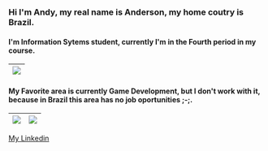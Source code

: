 
### Hi I'm Andy, my real name is Anderson, my home coutry is Brazil.
#### I'm Information Sytems student, currently I'm in the Fourth period in my course.
![](https://media3.giphy.com/media/qgQUggAC3Pfv687qPC/giphy.gif?cid=ecf05e47vp9k8hkt47rdaxana1cu2dg9pzfobc7qcfzln14b&rid=giphy.gif&ct=g)|
|:--------:|

#### My Favorite area is currently Game Development, but I don't work with it, because in Brazil this area has no job oportunities ;-;. 

![](https://github-readme-stats.vercel.app/api?username=Andy-kun&theme=midnight-purple ) | ![](https://github-readme-stats.vercel.app/api/top-langs?username=Andy-kunn&theme=midnight-purple&layout=compact&langs_count=10&hide=shell,c%2B%2B")
-------|-------


[My Linkedin](https://www.linkedin.com/in/anderson-gon%C3%A7alves-alves-cunha-filho-2334831a1/) 
